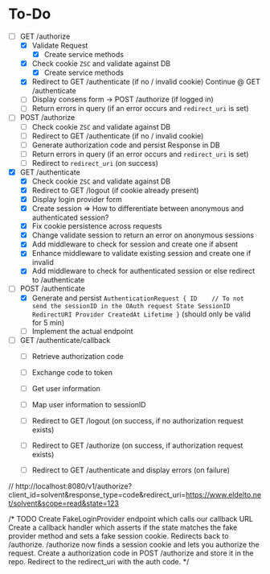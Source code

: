 
# To-Do

- [ ] GET /authorize
  - [x] Validate Request
    - [x] Create service methods
  - [x] Check cookie `ZSC` and validate against DB
    - [x] Create service methods
  - [x] Redirect to GET /authenticate (if no / invalid cookie)
  Continue @ GET /authenticate
  - [ ] Display consens form -> POST /authorize (if logged in)
  - [ ] Return errors in query (if an error occurs and `redirect_uri` is set)

- [ ] POST /authorize
  - [ ] Check cookie `ZSC` and validate against DB
  - [ ] Redirect to GET /authenticate (if no / invalid cookie)
  - [ ] Generate authorization code and persist Response in DB
  - [ ] Return errors in query (if an error occurs and `redirect_uri` is set)
  - [ ] Redirect to `redirect_uri` (on success)

- [x] GET /authenticate
  - [x] Check cookie `ZSC` and validate against DB
  - [x] Redirect to GET /logout (if cookie already present)
  - [x] Display login provider form
  - [x] Create session => How to differentiate between anonymous and authenticated session?
  - [x] Fix cookie persistence across requests
  - [x] Change validate session to return an error on anonymous sessions
  - [x] Add middleware to check for session and create one if absent
  - [x] Enhance middleware to validate existing session and create one if invalid
  - [x] Add middleware to check for authenticated session or else redirect to /authenticate

- [ ] POST /authenticate
  - [x] Generate and persist `AuthenticationRequest {
                                ID    // To not send the sessionID in the OAuth request
                                State
                                SessionID
                                RedirectURI
                                Provider
                                CreatedAt
                                Lifetime
                              }` (should only be valid for 5 min)
  - [ ] Implement the actual endpoint
- [ ] GET /authenticate/callback
  - [ ] Retrieve authorization code
  - [ ] Exchange code to token
  - [ ] Get user information
  - [ ] Map user information to sessionID
  - [ ] Redirect to GET /logout (on success, if no authorization request exists)
  - [ ] Redirect to GET /authorize (on success, if authorization request exists)
  - [ ] Redirect to GET /authenticate and display errors (on failure)


// http://localhost:8080/v1/authorize?client_id=solvent&response_type=code&redirect_uri=https://www.eldelto.net/solvent&scope=read&state=123

/* 	TODO
	 	Create FakeLoginProvider endpoint which calls our callback URL
		Create a callback handler which asserts if the state matches the fake provider method
		and sets a fake session cookie. Redirects back to /authorize.
		/authorize now finds a session cookie and lets you authorize the request.
		Create a authorization code in POST /authorize and store it in the repo.
		Redirect to the redirect_uri with the auth code.
*/
